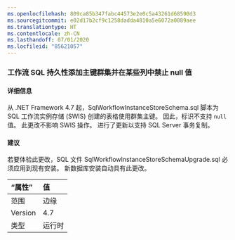 ```yaml
---
ms.openlocfilehash: 809ca85b347fabc44573e2e0c5a43261d68590d3
ms.sourcegitcommit: e02d17b2cf9c1258dadda4810a5e6072a0089aee
ms.translationtype: HT
ms.contentlocale: zh-CN
ms.lasthandoff: 07/01/2020
ms.locfileid: "85621057"
---
```

### <a name="workflow-sql-persistence-adds-primary-key-clusters-and-disallows-null-values-in-some-columns"></a>工作流 SQL 持久性添加主键群集并在某些列中禁止 null 值

#### <a name="details"></a>详细信息

从 .NET Framework 4.7 起，SqlWorkflowInstanceStoreSchema.sql 脚本为 SQL 工作流实例存储 (SWIS) 创建的表格使用群集主键。 因此，标识不支持 <code>null</code> 值。 此更改不影响 SWIS 操作。 进行了更新以支持 SQL Server 事务复制。

#### <a name="suggestion"></a>建议

若要体验此更改，SQL 文件 SqlWorkflowInstanceStoreSchemaUpgrade.sql 必须应用到现有安装。 新数据库安装自动具有此更改。

| “属性”    | 值       |
|:--------|:------------|
| 范围   |边缘|
|Version|4.7|
|类型|运行时|
